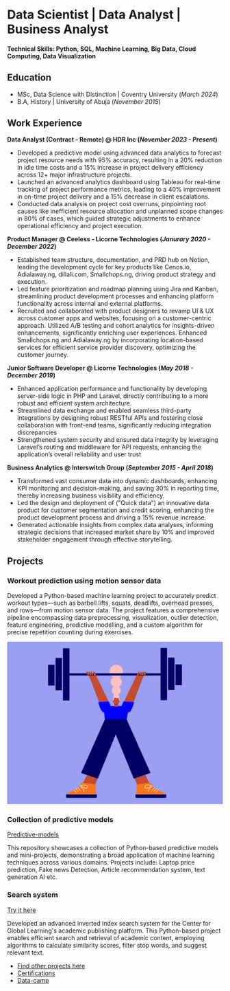 # Data Scientist | Data Analyst | Business Analyst

#### Technical Skills: Python, SQL, Machine Learning, Big Data, Cloud Computing, Data Visualization


## Education
- MSc, Data Science with Distinction | Coventry University (_March  2024_)								       		 			        		
- B.A, History | University of Abuja (_November 2015_)

## Work Experience
**Data Analyst (Contract - Remote) @ HDR Inc (_November 2023 - Present_)**
- Developed a predictive model using advanced data analytics to forecast project resource needs with 95% accuracy, resulting in a 20% reduction in idle time costs and a 15% increase in project delivery efficiency across 12+ major infrastructure projects.
- Launched an advanced analytics dashboard using Tableau for real-time tracking of project performance metrics, leading to a 40% improvement in on-time project delivery and a 15% decrease in client escalations.
- Conducted data analysis on project cost overruns, pinpointing root causes like inefficient resource allocation and unplanned scope changes in 80% of cases, which guided strategic adjustments to enhance operational efficiency and project execution.

**Product Manager @ Ceeless - Licorne Technologies (_Janurary 2020 - December 2022_)**
- Established team structure, documentation, and PRD hub on Notion, leading the development cycle for key products like Cenos.io, Adialaway.ng, dillali.com, Smallchops.ng, driving product strategy and execution.
- Led feature prioritization and roadmap planning using Jira and Kanban, streamlining product development processes and enhancing platform functionality across internal and external platforms. 
- Recruited and collaborated with product designers to revamp UI & UX across customer apps and websites, focusing on a customer-centric approach. Utilized A/B testing and cohort analytics for insights-driven enhancements, significantly enriching user experiences. Enhanced Smallchops.ng and Adialaway.ng by incorporating location-based services for efficient service provider discovery, optimizing the customer journey.

**Junior Software Developer @ Licorne Technologies (_May 2018 - December 2019_)**
- Enhanced application performance and functionality by developing server-side logic in PHP and Laravel, directly contributing to a more robust and efficient system architecture.
- Streamlined data exchange and enabled seamless third-party integrations by designing robust RESTful APIs and fostering close collaboration with front-end teams, significantly reducing integration discrepancies
- Strengthened system security and ensured data integrity by leveraging Laravel’s routing and middleware for API requests, enhancing the application’s overall reliability and user trust

**Business Analytics @ Interswitch Group (_September 2015 - April 2018_)**
- Transformed vast consumer data into dynamic dashboards, enhancing KPI monitoring and decision-making, and saving 30% in reporting time, thereby increasing business visibility and efficiency.
- Led the design and deployment of ("Quick data") an innovative data product for customer segmentation and credit scoring, enhancing the product development process and driving a 15% revenue increase.
- Generated actionable insights from complex data analyses, informing strategic decisions that increased market share by 10% and improved stakeholder engagement through effective storytelling.

## Projects
### Workout prediction using motion sensor data

Developed a Python-based machine learning project to accurately predict workout types—such as barbell lifts, squats, deadlifts, overhead presses, and rows—from motion sensor data. The project features a comprehensive pipeline encompassing data preprocessing, visualization, outlier detection, feature engineering, predictive modelling, and a custom algorithm for precise repetition counting during exercises.

[![Workout Prediction](workout-img.webp)](https://github.com/mercy-nwachukwu/workout-prediction)

### Collection of predictive models
[Predictive-models](https://github.com/mercy-nwachukwu/prediction-models)

This repository showcases a collection of Python-based predictive models and mini-projects, demonstrating a broad application of machine learning techniques across various domains. Projects include: Laptop price prediction, Fake news Detection, Article recommendation system, text generation AI etc.

### Search system
[Try it here](https://huggingface.co/spaces/mercy-N/search_app)

Developed an advanced inverted index search system for the Center for Global Learning's academic publishing platform. This Python-based project enables efficient search and retrieval of academic content, employing algorithms to calculate similarity scores, filter stop words, and suggest relevant text. 

- [Find other projects here](https://huggingface.co/mercy-N)
- [Certifications](https://cmi-certificate.tiiny.site)
- [Data-camp](https://www.datacamp.com/certificate/DSA0018553200296)
